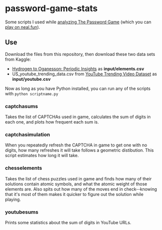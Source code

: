# password-game-stats

Some scripts I used while [analyzing The Password Game](https://vvchrisley.github.io/password-game-stats) (which you can [play on neal.fun](https://neal.fun/password-game/)).

## Use

Download the files from this repository, then download these two data sets from Kaggle:

- [Hydrogen to Oganesson: Periodic Insights](https://www.kaggle.com/datasets/kanchana1990/hydrogen-to-oganesson-periodic-insights) as **input/elements.csv**
- US_youtube_trending_data.csv from [YouTube Trending Video Dataset](https://www.kaggle.com/datasets/rsrishav/youtube-trending-video-dataset?select=US_youtube_trending_data.csv) as **input/youtube.csv**

Now as long as you have Python installed, you can run any of the scripts with `python scriptname.py`

### captchasums

Takes the list of CAPTCHAs used in game, calculates the sum of digits in each one, and plots how frequent each sum is.

### captchasimulation

When you repeatedly refresh the CAPTCHA in game to get one with no digits, how many refreshes it will take follows a geometric distibution. This script estimates how long it will take.

### chesselements

Takes the list of chess puzzles used in game and finds how many of their solutions contain atomic symbols, and what the atomic weight of those elements are. Also spits out how many of the moves end in check--knowing that it's most of them makes it quicker to figure out the solution while playing.

### youtubesums

Prints some statistics about the sum of digits in YouTube URLs.
  
